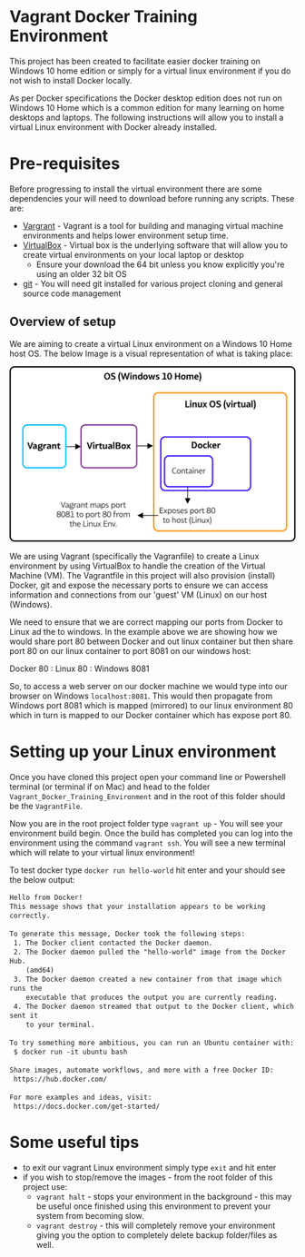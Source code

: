 # Vagrant Docker Training Environment

This project has been created to facilitate easier docker training on Windows 10 home edition or simply for a virtual linux environment if you do not wish to install Docker locally.

As per Docker specifications the Docker desktop edition does not run on Windows 10 Home which is a common edition for many learning on home desktops and laptops. The following instructions will allow you to install a virtual Linux environment with Docker already installed.



# Pre-requisites
Before progressing to install the virtual environment there are some dependencies your will need to download before running any scripts. These are:

* [Vargrant](https://www.vagrantup.com/) - Vagrant is a tool for building and managing virtual machine environments and helps lower environment setup time.
* [VirtualBox](https://www.virtualbox.org/wiki/Downloads) - Virtual box is the underlying software that will allow you to create virtual environments on your local laptop or desktop 
    * Ensure your download the 64 bit unless you know explicitly you're using an older 32 bit OS
* [git](https://git-scm.com/downloads) - You will need git installed for various project cloning and general source code management

## Overview of setup
We are aiming to create a virtual Linux environment on a Windows 10 Home host OS. The below Image is a visual representation of what is taking place:   

![](img/Vagrant_docker_image.png)

We are using Vagrant (specifically the Vagranfile) to create a Linux environment by using VirtualBox to handle the creation of the Virtual Machine (VM). The Vagrantfile in this project will also provision (install) Docker, git and expose the necessary ports to ensure we can access information and connections from our 'guest' VM (Linux) on our host (Windows).

We need to ensure that we are correct mapping our ports from Docker to Linux ad the to windows. In the example above we are showing how we would share port 80 between Docker and out linux container but then share port 80 on our linux container to port 8081 on our windows host:

Docker 80 : Linux 80 : Windows 8081

So, to access a web server on our docker machine we would type into our browser on Windows `localhost:8081`. This would then propagate from Windows port 8081 which is mapped (mirrored) to our linux environment 80 which in turn is mapped to our Docker container which has expose port 80.
  
# Setting up your Linux environment

Once you have cloned this project open your command line or Powershell terminal (or terminal if on Mac) and head to the folder `Vagrant_Docker_Training_Environment` and in the root of this folder should be the `VagrantFile`.

Now you are in the root project folder type `vagrant up` - You will see your environment build begin. Once the build has completed you can log into the environment using the command `vagrant ssh`. You will see a new terminal which will relate to your virtual linux environment!

To test docker type `docker run hello-world` hit enter and your should see the below output:

```text
Hello from Docker!
This message shows that your installation appears to be working correctly.

To generate this message, Docker took the following steps:
 1. The Docker client contacted the Docker daemon.
 2. The Docker daemon pulled the "hello-world" image from the Docker Hub.
    (amd64)
 3. The Docker daemon created a new container from that image which runs the
    executable that produces the output you are currently reading.
 4. The Docker daemon streamed that output to the Docker client, which sent it
    to your terminal.

To try something more ambitious, you can run an Ubuntu container with:
 $ docker run -it ubuntu bash

Share images, automate workflows, and more with a free Docker ID:
 https://hub.docker.com/

For more examples and ideas, visit:
 https://docs.docker.com/get-started/

```

# Some useful tips

* to exit our vagrant Linux environment simply type `exit` and hit enter
* if you wish to stop/remove the images - from the root folder of this project use:
    * `vagrant halt` - stops your environment in the background - this may be useful once finished using this environment to prevent your system from becoming slow.
    * `vagrant destroy` - this will completely remove your environment giving you the option to completely delete backup folder/files as well.